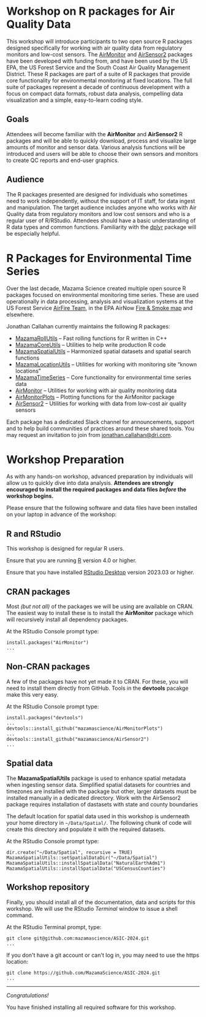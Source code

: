 # Workshop on R packages for Air Quality Data

This workshop will introduce participants to two open source R packages designed
specifically for
working with air quality data from regulatory monitors and low-cost sensors. The
[AirMonitor](https://mazamascience.github.io/AirMonitor) and
[AirSensor2](https://mazamascience.github.io/AirSensor2) packages
have been developed with funding from, and have been used by the US EPA, the US
Forest Service and the South Coast Air Quality Management District. These R
packages are part of a suite of R packages that provide core functionality for environmental monitoring at fixed locations. The full suite of packages
represent a decade of continuous development with a focus on
compact data formats, robust data analysis, compelling data visualization and a
simple, easy-to-learn coding style.

## Goals

Attendees will become familiar with the **AirMonitor** and **AirSensor2** R
packages and will be able to quickly download, process and visualize large
amounts of monitor and sensor data. Various analysis functions will be
introduced and users will be able to choose their own sensors and monitors to
create QC reports and end-user graphics.

## Audience

The R packages presented are designed for individuals who sometimes need to work
independently, without the support of IT staff, for data ingest and manipulation.
The target audience includes anyone who works with Air Quality data from
regulatory monitors and low cost sensors and who is a regular user of R/RStudio.
Attendees should have a basic understanding of R data types and common functions.
Familiarity with the [dplyr](https://dplyr.tidyverse.org) package will be
especially helpful.

# R Packages for Environmental Time Series

Over the last decade, Mazama Science created multiple open source R packages
focused on environmental monitoring time series. These are used operationally in
data processing, analysis and visualization systems at the
US Forest Service [AirFire Team](https://portal.airfire.org/home), in the
EPA AirNow [Fire & Smoke map](https://fire.airnow.gov) and elsewhere.

Jonathan Callahan currently maintains the following R packages:

- [MazamaRollUtils](https://github.com/MazamaScience/MazamaRollUtils) – Fast rolling functions for R written in C++
- [MazamaCoreUtils](https://github.com/MazamaScience/MazamaCoreUtils) – Utilities to help write production R code
- [MazamaSpatialUtils](https://github.com/MazamaScience/MazamaSpatialUtils) – Harmonized spatial datasets and spatial search functions
- [MazamaLocationUtils](https://github.com/MazamaScience/MazamaLocationUtils) – Utilities for working with monitoring site “known locations”
- [MazamaTimeSeries](https://github.com/MazamaScience/MazamaTimeSeries) – Core functionality for environmental time series data
- [AirMonitor](https://github.com/MazamaScience/AirMonitor) – Utilities for working with air quality monitoring data
- [AirMonitorPlots](https://github.com/MazamaScience/AirMonitorPlots) – Plotting functions for the AirMonitor package
- [AirSensor2](https://github.com/MazamaScience/AirSensor2) – Utilities for working with data from low-cost air quality sensors

Each package has a dedicated Slack channel for announcements, support and to
help build communities of practices around these shared tools. You may request
an invitation to join from jonathan.callahan@dri.com.

# Workshop Preparation

As with any hands-on workshop, advanced preparation by individuals will allow
us to quickly dive into data analysis. **Attendees are strongly encouraged to
install the required packages and data files _before_ the workshop begins.**

Please ensure that the following software and data files have been installed
on your laptop in advance of the workshop:

## R and RStudio

This workshop is designed for regular R users.

Ensure that you are running [R](https://www.r-project.org) version 4.0 or higher.

Ensure that you have installed [RStudio Desktop](https://posit.co/download/rstudio-desktop/)
version 2023.03 or higher.

## CRAN packages

Most _(but not all)_ of the packages we will be using are available on CRAN.
The easiest way to install these is to install the **AirMonitor** package which
will recursively install all dependency packages.

At the RStudio Console prompt type:

```
install.packages("AirMonitor")
...
```

## Non-CRAN packages

A few of the packages have not yet made it to CRAN. For these, you will need
to install them directly from GitHub. Tools in the **devtools** pacakge make
this very easy.

At the RStudio Console prompt type:

```
install.packages("devtools")
...
devtools::install_github("mazamascience/AirMonitorPlots")
...
devtools::install_github("mazamascience/AirSensor2")
...
```

## Spatial data

The **MazamaSpatialUtils** package is used to enhance spatial metadata when
ingesting sensor data. Simplified spatial datasets for countries and timezones
are installed with the package but other, larger datasets must be installed
manually in a dedicated directory. Work with the AirSensor2 package requires
installation of dastasets with state and county boundaries

The default location for spatial data used in this workshop is underneath
your home directory in `~/Data/Spatial/`. The following chunk of code will
create this directory and populate it with the required datasets.

At the RStudio Console prompt type:

```
dir.create("~/Data/Spatial", recursive = TRUE)
MazamaSpatialUtils::setSpatialDataDir("~/Data/Spatial")
MazamaSpatialUtils::installSpatialData("NaturalEarthAdm1")
MazamaSpatialUtils::installSpatialData("USCensusCounties")
```

## Workshop repository

Finally, you should install all of the documentation, data and scripts for this
workshop. We will use the RStudio _Terminal_ window to issue a shell command.

At the RStudio Terminal prompt, type:

```
git clone git@github.com:mazamascience/ASIC-2024.git
...
```

If you don't have a git account or can't log in, you may need to use the
https location:

```
git clone https://github.com/MazamaScience/ASIC-2024.git
...
```

---

_Congratulations!_

You have finished installing all required software for this workshop.
